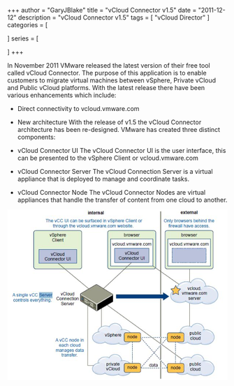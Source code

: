 +++
author = "GaryJBlake"
title = "vCloud Connector v1.5"
date = "2011-12-12"
description = "vCloud Connector v1.5"
tags = [
    "vCloud Director"
]
categories = [
    
]
series = [

]
+++

 In November 2011 VMware released the latest version of their free tool called vCloud Connector. The purpose of this application is to enable customers to migrate virtual machines between vSphere, Private vCloud and Public vCloud platforms. With the latest release there have been various enhancements which include:

- Direct connectivity to vcloud.vmware.com
- New architecture
With the release of v1.5 the vCloud Connector architecture has been re-designed. VMware has created three distinct components:
- vCloud Connector UI
The vCloud Connector UI is the user interface, this can be presented to the vSphere Client  or vcloud.vmware.com

- vCloud Connector Server
The vCloud Connection Server is a virtual appliance that is deployed to manage and coordinate tasks.

- vCloud Connector Node
The vCloud Connector Nodes are virtual appliances that handle the transfer of content from one cloud to another.

![](/archive/2011-2015/vCloud-Connector-Architecture.png)